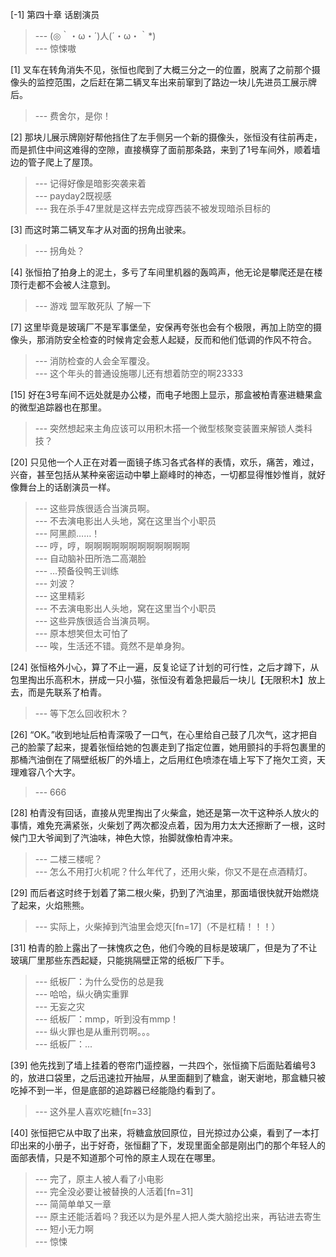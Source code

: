 
[-1] 第四十章 话剧演员
>--- (◎｀・ω・´)人(´・ω・｀*)<br>
>--- 惊悚嗷<br>

[1] 叉车在转角消失不见，张恒也爬到了大概三分之一的位置，脱离了之前那个摄像头的监控范围，之后赶在第二辆叉车出来前窜到了路边一块儿先进员工展示牌后。
>--- 费舍尔，是你！<br>

[2] 那块儿展示牌刚好帮他挡住了左手侧另一个新的摄像头，张恒没有往前再走，而是抓住中间这难得的空隙，直接横穿了面前那条路，来到了1号车间外，顺着墙边的管子爬上了屋顶。
>--- 记得好像是暗影突袭来着<br>
>--- payday2既视感<br>
>--- 我在杀手47里就是这样去完成穿西装不被发现暗杀目标的<br>

[3] 而这时第二辆叉车才从对面的拐角出驶来。
>--- 拐角处？<br>

[4] 张恒拍了拍身上的泥土，多亏了车间里机器的轰鸣声，他无论是攀爬还是在楼顶行走都不会被人注意到。
>--- 游戏  盟军敢死队 了解一下<br>

[7] 这里毕竟是玻璃厂不是军事堡垒，安保再夸张也会有个极限，再加上防空的摄像头，那消防安全检查的时候肯定会惹人起疑，反而和他们低调的作风不符合。
>--- 消防检查的人会全军覆没。<br>
>--- 这个年头的普通设施哪儿还有想着防空的啊23333<br>

[15] 好在3号车间不远处就是办公楼，而电子地图上显示，那盒被柏青塞进糖果盒的微型追踪器也在那里。
>--- 突然想起来主角应该可以用积木搭一个微型核聚变装置来解锁人类科技？<br>

[20] 只见他一个人正在对着一面镜子练习各式各样的表情，欢乐，痛苦，难过，兴奋，甚至包括从某种亲密运动中攀上巅峰时的神态，一切都显得惟妙惟肖，就好像舞台上的话剧演员一样。
>--- 这些异族很适合当演员啊。<br>
>--- 不去演电影出人头地，窝在这里当个小职员<br>
>--- 阿黑颜……！<br>
>--- 哼，哼，啊啊啊啊啊啊啊啊啊啊啊啊<br>
>--- 自动脑补田所浩二高潮脸<br>
>--- …预备役鸭王训练<br>
>--- 刘波？<br>
>--- 这里精彩<br>
>--- 不去演电影出人头地，窝在这里当个小职员<br>
>--- 这些异族很适合当演员啊。<br>
>--- 原本想笑但太可怕了<br>
>--- 唉，生活还不错。竟然不是单身狗。<br>

[24] 张恒格外小心，算了不止一遍，反复论证了计划的可行性，之后才蹲下，从包里掏出乐高积木，拼成一只小猫，张恒没有着急把最后一块儿【无限积木】放上去，而是先联系了柏青。
>--- 等下怎么回收积木？<br>

[26] “OK。”收到地址后柏青深吸了一口气，在心里给自己鼓了几次气，这才把自己的脸蒙了起来，提着张恒给她的包裹走到了指定位置，她用颤抖的手将包裹里的那桶汽油倒在了隔壁纸板厂的外墙上，之后用红色喷漆在墙上写下了拖欠工资，天理难容八个大字。
>--- 666<br>

[28] 柏青没有回话，直接从兜里掏出了火柴盒，她还是第一次干这种杀人放火的事情，难免充满紧张，火柴划了两次都没点着，因为用力太大还擦断了一根，这时候门卫大爷闻到了汽油味，神色大惊，抬脚就像柏青冲来。
>--- 二楼三楼呢？<br>
>--- 怎么不用打火机呢？什么年代了，还用火柴，你又不是在点酒精灯。<br>

[29] 而后者这时终于划着了第二根火柴，扔到了汽油里，那面墙很快就开始燃烧了起来，火焰熊熊。
>--- 实际上，火柴掉到汽油里会熄灭[fn=17]（不是杠精！！！）<br>

[31] 柏青的脸上露出了一抹愧疚之色，他们今晚的目标是玻璃厂，但是为了不让玻璃厂里那些东西起疑，只能挑隔壁正常的纸板厂下手。
>--- 纸板厂：为什么受伤的总是我<br>
>--- 哈哈，纵火确实重罪<br>
>--- 无妄之灾<br>
>--- 纸板厂：mmp，听到没有mmp！<br>
>--- 纵火罪也是从重刑罚啊。。。<br>
>--- 纸板厂：...<br>

[39] 他先找到了墙上挂着的卷帘门遥控器，一共四个，张恒摘下后面贴着编号3的，放进口袋里，之后迅速拉开抽屉，从里面翻到了糖盒，谢天谢地，那盒糖只被吃掉不到一半，但是底部的追踪器已经能隐约看到了。
>--- 这外星人喜欢吃糖[fn=33]<br>

[40] 张恒把它从中取了出来，将糖盒放回原位，目光掠过办公桌，看到了一本打印出来的小册子，出于好奇，张恒翻了下，发现里面全部是刚出门的那个年轻人的面部表情，只是不知道那个可怜的原主人现在在哪里。
>--- 完了，原主人被人看了小电影<br>
>--- 完全没必要让被替换的人活着[fn=31]<br>
>--- 简简单单又一章<br>
>--- 原主还能活着吗？我还以为是外星人把人类大脑挖出来，再钻进去寄生<br>
>--- 短小无力啊<br>
>--- 惊悚<br>
